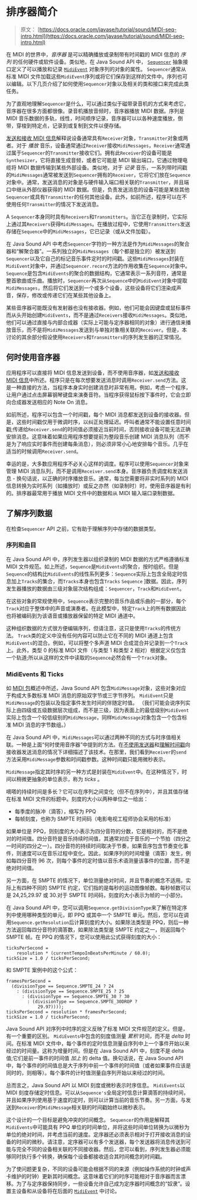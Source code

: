 # 排序器简介

> 原文： [https://docs.oracle.com/javase/tutorial/sound/MIDI-seq-intro.html](https://docs.oracle.com/javase/tutorial/sound/MIDI-seq-intro.html)

在 MIDI 的世界中，_音序器_ 是可以精确播放或录制带有时间戳的 MIDI 信息的 _序列_ 的任何硬件或软件设备。类似地，在 Java Sound API 中， [`Sequencer`](https://docs.oracle.com/javase/8/docs/api/javax/sound/midi/Sequencer.html) 抽象接口定义了可以播放和记录 [`MidiEvent`](https://docs.oracle.com/javase/8/docs/api/javax/sound/midi/MidiEvent.html) 对象序列的对象的属性。 `Sequencer`通常从标准 MIDI 文件加载这些`MidiEvent`序列或将它们保存到这样的文件中。序列也可以编辑。以下几页介绍了如何使用`Sequencer`对象以及相关的类和接口来完成此类任务。

为了直观地理解`Sequencer`是什么，可以通过类似于磁带录音机的方式来考虑它，音序器在很多方面都很像。录音机播放音频时，音序器播放 MIDI 数据。序列是 MIDI 音乐数据的多轨，线性，时间顺序记录，音序器可以以各种速度播放，倒带，穿梭到特定点，记录到或复制到文件以便存储。

[发送和接收 MIDI 信息](MIDI-messages.html)解释说设备通常具有`Receiver`对象，`Transmitter`对象或两者。对于 _播放_ 音乐，设备通常通过`Receiver`接收`MidiMessages`，`Receiver`通常通过属于`Sequencer`的`Transmitter`接收它们。拥有此`Receiver`的设备可能是`Synthesizer`，它将直接生成音频，或者它可能是 MIDI 输出端口，它通过物理电缆将 MIDI 数据传输到某些外部设备。类似地，对于 _记录_ 音乐，一系列带时间戳的`MidiMessages`通常被发送到`Sequencer`拥有的`Receiver`，它将它们放在`Sequence`对象中。通常，发送消息的对象是与硬件输入端口相关联的`Transmitter`，并且端口中继从外部仪器获得的 MIDI 数据。但是，负责发送消息的设备可能是某些其他`Sequencer`或具有`Transmitter`的任何其他设备。此外，如前所述，程序可以在不使用任何`Transmitter`的情况下发送消息。

A `Sequencer`本身同时具有`Receivers`和`Transmitters`。当它正在录制时，它实际上通过其`Receivers`获得`MidiMessages`。在播放过程中，它使用`Transmitters`发送存储在`Sequence`中的`MidiMessages`，它已记录（或从文件加载）。

在 Java Sound API 中考虑`Sequencer`字符的一种方法是作为`MidiMessages`的聚合器和“解聚合器”。一系列独立的`MidiMessages`（每个都是独立的）被发送到`Sequencer`以及它自己的标记音乐事件定时的时间戳。这些`MidiMessages`封装在`MidiEvent`对象中，并通过`Sequencer.record`方法的作用收集在`Sequence`对象中。 `Sequence`是包含`MidiEvents`的聚合的数据结构，它通常表示一系列音符，通常是整首歌曲或乐曲。播放时，`Sequencer`再次从`Sequence`中的`MidiEvent`对象中提取`MidiMessages`，然后将它们发送到一个或多个设备，这些设备将它们渲染成声音，保存，修改或传递它们在某些其他设备上。

某些音序器可能既没有发射器也没有接收器。例如，他们可能会因键盘或鼠标事件而从头开始创建`MidiEvents`，而不是通过`Receivers`接收`MidiMessages`。类似地，他们可以通过直接与内部合成器（实际上可能与定序器相同的对象）进行通信来播放音乐，而不是将`MidiMessages`发送到与单独对象相关联的`Receiver`。但是，本讨论的其余部分假设使用`Receivers`和`Transmitters`的序列发生器的正常情况。

## 何时使用音序器

应用程序可以直接将 MIDI 信息发送到设备，而不使用音序器，如[发送和接收 MIDI 信息](MIDI-messages.html    )中所述。程序只是在每次想要发送消息时调用`Receiver.send`方法。这是一种直接的方法，当程序本身实时创建消息时非常有用。例如，考虑一个程序，让用户通过点击屏幕钢琴键盘来演奏音符。当程序获得鼠标按下事件时，它会立即向合成器发送相应的 Note On 消息。

如前所述，程序可以包含一个时间戳，每个 MIDI 消息都发送到设备的接收器。但是，这些时间戳仅用于微调时序，以纠正处理延迟。呼叫者通常不能设置任意时间戳;传递给`Receiver.send`的时间值必须接近当前时间，否则接收设备可能无法正确安排消息。这意味着如果应用程序想要提前为整段音乐创建 MIDI 消息队列（而不是为了响应实时事件而创建每条消息），则必须非常小心地安排每个音乐。几乎在适当的时候调用`Receiver.send`。

幸运的是，大多数应用程序不必关心这样的调度。程序可以使用`Sequencer`对象来管理 MIDI 消息队列，而不是调用`Receiver.send`本身。音序器负责调度和发送消息 - 换句话说，以正确的时序播放音乐。通常，每当您需要将非实时系列的 MIDI 信息转换为实时系列（如播放时）或反之亦然（如录制时）时，使用音序器是有利的。排序器最常用于播放 MIDI 文件中的数据和从 MIDI 输入端口录制数据。

## 了解序列数据

在检查`Sequencer` API 之前，它有助于理解序列中存储的数据类型。

### 序列和曲目

在 Java Sound API 中，序列发生器以组织录制的 MIDI 数据的方式严格遵循标准 MIDI 文件规范。如上所述，`Sequence`是`MidiEvents`的聚合，按时组织。但是`Sequence`的结构比`MidiEvents`的线性系列更多：`Sequence`实际上包含全局定时信息加上`Tracks`的集合，而`Tracks`本身也包含`Tracks` `Sequence` ]数据。因此，序列发生器播放的数据由三级对象层次结构组成：`Sequencer`，`Track`和`MidiEvent`。

在这些对象的常规使用中，`Sequence`表示完整的音乐作品或乐曲的一部分，每个`Track`对应于整体中的声音或演奏者。在此模型中，特定`Track`上的所有数据因此也将被编码到为该语音或播放器保留的特定 MIDI 通道中。

这种组织数据的方式很方便编辑序列，但请注意，这只是使用`Tracks`的传统方法。 `Track`类的定义中没有任何内容可以防止它在不同的 MIDI 通道上包含`MidiEvents`的混合。例如，可以将整个多声道 MIDI 合成混合并记录到一个`Track`上。此外，类型 0 的标准 MIDI 文件（与类型 1 和类型 2 相对）根据定义仅包含一个轨道;所以从这样的文件中读取的`Sequence`必然会有一个`Track`对象。

### MidiEvents 和 Ticks

如 [MIDI 包](overview-MIDI.html)概述中所述，Java Sound API 包含`MidiMessage`对象，这些对象对应于构成大多数标准 MIDI 消息的原始双字节或三字节序列。 `MidiEvent`只是`MidiMessage`的包装以及指定事件发生时间的伴随定时值。 （我们可能会说序列实际上由四级或五级数据层次组成，而不是三级，因为表面上的最低级别`MidiEvent`实际上包含一个较低级别的`MidiMessage`，同样`MidiMessage`对象包含一个包含标准 MIDI 消息的字节数组。）

在 Java Sound API 中，`MidiMessages`可以通过两种不同的方式与时序值相关联。一种是上面“何时使用音序器”中提到的方法。在[不使用发送器](MIDI-messages.html#sending)和[理解时间戳](MIDI-messages.html#understanding_time)向接收器发送消息的情况下详细描述了该技术。在那里，我们看到`Receiver`的`send`方法采用`MidiMessage`参数和时间戳参数。这种时间戳只能用微秒表示。

`MidiMessage`指定其时序的另一种方式是封装在`MidiEvent`中。在这种情况下，时间以稍微更抽象的单位表示，称为 _ticks_ 。

嘀嗒的持续时间是多长？它可以在序列之间变化（但不在序列中），并且其值存储在标准 MIDI 文件的标题中。刻度的大小以两种单位之一给出：

*   每季度的脉冲（滴答），缩写为 PPQ
*   每帧刻度，也称为 SMPTE 时间码（电影电视工程师协会采用的标准）

如果单位是 PPQ，则刻度的大小表示为四分音符的分数，它是相对的，而不是绝对的时间值。四分音符是音乐持续时间值，其通常对应于音乐的一个节拍（四分之一时间的四分之一）。四分音符的持续时间取决于节奏，如果音序包含节奏变化事件，则速度可以在音乐过程中变化。因此，如果序列的时间增量（滴答）发生，例如每四分音符 96 次，则每个事件的定时值以音乐术语测量该事件的位置，而不是绝对时间值。

另一方面，在 SMPTE 的情况下，单位测量绝对时间，并且节奏的概念不适用。实际上有四种不同的 SMPTE 约定，它们指的是每秒的运动图像帧数。每秒帧数可以是 24,25,29.97 或 30.对于 SMPTE 时间码，刻度的大小表示为帧的一小部分。

在 Java Sound API 中，您可以调用`Sequence.getDivisionType`来了解在特定序列中使用哪种类型的单元，即 PPQ 或其中一个 SMPTE 单元。然后，您可以在调用`Sequence.getResolution`后计算刻度的大小。如果除法类型是 PPQ，则后一种方法返回每四分音符的滴答数，如果除法类型是 SMPTE 约定之一，则返回每个 SMPTE 帧。在 PPQ 的情况下，您可以使用此公式获得刻度的大小：

```
ticksPerSecond =  
    resolution * (currentTempoInBeatsPerMinute / 60.0);
tickSize = 1.0 / ticksPerSecond;

```

和 SMPTE 案例中的这个公式：

```
framesPerSecond = 
  (divisionType == Sequence.SMPTE_24 ? 24
    : (divisionType == Sequence.SMPTE_25 ? 25
      : (divisionType == Sequence.SMPTE_30 ? 30
        : (divisionType == Sequence.SMPTE_30DROP ?
            29.97))));
ticksPerSecond = resolution * framesPerSecond;
tickSize = 1.0 / ticksPerSecond;

```

Java Sound API 对序列中时序的定义反映了标准 MIDI 文件规范的定义。但是，有一个重要的区别。 `MidiEvents`中包含的刻度值测量 _累积_ 时间，而不是 _delta_ 时间。在标准 MIDI 文件中，每个事件的定时信息测量自序列中上一个事件开始以来经过的时间量。这称为增量时间。但是在 Java Sound API 中，刻度不是 delta 值;它们是前一事件的时间值 _加上_ 的 delta 值。换句话说，在 Java Sound API 中，每个事件的时间值总是大于序列中前一个事件的时间值（或者如果事件应该是同时的，则相等）。每个事件的计时值测量自序列开始以来经过的时间。

总而言之，Java Sound API 以 MIDI 刻度或微秒表示时序信息。 `MidiEvents`以 MIDI 刻度存储定时信息。可以从`Sequence's`全局定时信息计算滴答的持续时间，并且如果序列使用基于速度的定时，则可以计算当前的音乐节奏。另一方面，与发送到`Receiver`的`MidiMessage`相关联的时间戳始终以微秒表示。

这个设计的一个目标是避免冲突的时间概念。 `Sequencer`的作用是解释其`MidiEvents`中可能具有 PPQ 单位的时间单位，并将这些时间单位转换为以微秒为单位的绝对时间，并考虑当前的速度。定序器还必须表示相对于打开接收消息的设备的时间的微秒。请注意，定序器可以有多个发送器，每个发送器将消息传送到可能与完全不同的设备相关联的不同接收器。然后，您可以看到，序列发生器必须能够同时执行多个转换，确保每个设备都接收适合其时间概念的时间戳。

为了使问题更复杂，不同的设备可能会根据不同的来源（例如操​​作系统的时钟或声卡维护的时钟）更新其时间概念。这意味着它们的时序可能相对于音序器而言漂移。为了与定序器保持同步，一些设备允许自己成为定序器时间概念的“奴隶”。设置主设备和从设备将在后面的 [`MidiEvent`](https://docs.oracle.com/javase/8/docs/api/javax/sound/midi/MidiEvent.html) 中讨论。